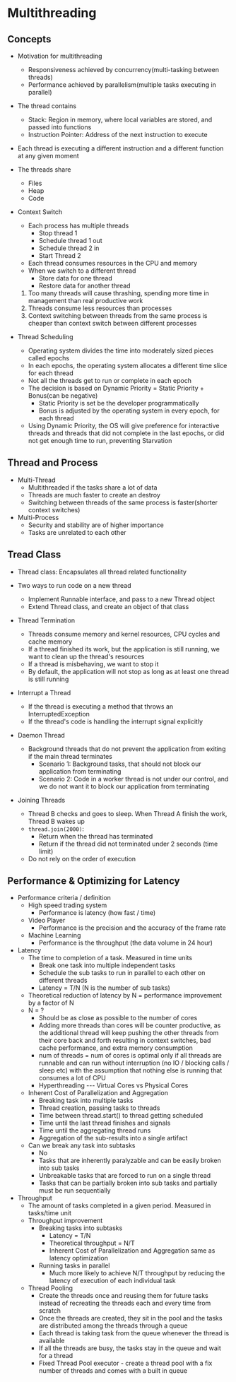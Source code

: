 # Multithreading

## Concepts
- Motivation for multithreading
	- Responsiveness achieved by concurrency(multi-tasking between threads)
	- Performance achieved by parallelism(multiple tasks executing in parallel)

- The thread contains
	- Stack: Region in memory, where local variables are stored, and passed into functions
	- Instruction Pointer: Address of the next instruction to execute
- Each thread is executing a different instruction and a different function at any given moment

- The threads share
	- Files
	- Heap
	- Code

- Context Switch
	- Each process has multiple threads
		- Stop thread 1
		- Schedule thread 1 out
		- Schedule thread 2 in
		- Start Thread 2
	- Each thread consumes resources in the CPU and memory
	- When we switch to a different thread
		- Store data for one thread
		- Restore data for another thread

	1. Too many threads will cause thrashing, spending more time in management than real productive work
	2. Threads consume less resources than processes
	3. Context switching between threads from the same process is cheaper than context switch between different processes

- Thread Scheduling
	- Operating system divides the time into moderately sized pieces called epochs
	- In each epochs, the operating system allocates a different time slice for each thread
	- Not all the threads get to run or complete in each epoch
	- The decision is based on Dynamic Priority = Static Priority + Bonus(can be negative)
		- Static Priority is set be the developer programmatically
		- Bonus is adjusted by the operating system in every epoch, for each thread
	- Using Dynamic Priority, the OS will give preference for interactive threads and threads that did not complete in the last epochs, or did not get enough time to run, preventing Starvation

## Thread and Process
- Multi-Thread
	- Multithreaded if the tasks share a lot of data
	- Threads are much faster to create an destroy
	- Switching between threads of the same process is faster(shorter context switches)
- Multi-Process
	- Security and stability are of higher importance
	- Tasks are unrelated to each other

## Tread Class
- Thread class: Encapsulates all thread related functionality
- Two ways to run code on a new thread
	- Implement Runnable interface, and pass to a new Thread object
	- Extend Thread class, and create an object of that class

- Thread Termination
	- Threads consume memory and kernel resources, CPU cycles and cache memory
	- If a thread finished its work, but the application is still running, we want to clean up the thread's resources
	- If a thread is misbehaving, we want to stop it
	- By default, the application will not stop as long as at least one thread is still running

- Interrupt a Thread
	- If the thread is executing a method that throws an InterruptedException
	- If the thread's code is handling the interrupt signal explicitly

- Daemon Thread
	- Background threads that do not prevent the application from exiting if the main thread terminates
		- Scenario 1: Background tasks, that should not block our application from terminating
		- Scenario 2: Code in a worker thread is not under our control, and we do not want it to block our application from terminating

- Joining Threads
	- Thread B checks and goes to sleep. When Thread A finish the work, Thread B wakes up
	- `thread.join(2000)`: 
		- Return when the thread has terminated
		- Return if the thread did not terminated under 2 seconds (time limit)
	- Do not rely on the order of execution

## Performance & Optimizing for Latency
- Performance criteria / definition
	- High speed trading system
		- Performance is latency (how fast / time)
	- Video Player
		- Performance is the precision and the accuracy of the frame rate
	- Machine Learning
		- Performance is the throughput (the data volume in 24 hour)
- Latency
	- The time to completion of a task. Measured in time units
		- Break one task into multiple independent tasks
		- Schedule the sub tasks to run in parallel to each other on different threads
		- Latency = T/N (N is the number of sub tasks)
	- Theoretical reduction of latency by N = performance improvement by a factor of N
	- N = ?
		- Should be as close as possible to the number of cores
		- Adding more threads than cores will be counter productive, as the additional thread will keep pushing the other threads from their core back and forth resulting in context switches, bad cache performance, and extra memory consumption
		- num of threads = num of cores is optimal only if all threads are runnable and can run without interruption (no IO / blocking calls / sleep etc) with the assumption that nothing else is running that consumes a lot of CPU
		- Hyperthreading --- Virtual Cores vs Physical Cores
	- Inherent Cost of Parallelization and Aggregation
		- Breaking task into multiple tasks
		- Thread creation, passing tasks to threads
		- Time between thread.start() to thread getting scheduled
		- Time until the last thread finishes and signals
		- Time until the aggregating thread runs
		- Aggregation of the sub-results into a single artifact
	- Can we break any task into subtasks
		- No
		- Tasks that are inherently paralyzable and can be easily broken into sub tasks
		- Unbreakable tasks that are forced to run on a single thread
		- Tasks that can be partially broken into sub tasks and partially must be run sequentially
- Throughput
	- The amount of tasks completed in a given period. Measured in tasks/time unit
	- Throughput improvement
		- Breaking tasks into subtasks
			- Latency = T/N
			- Theoretical throughput = N/T
			- Inherent Cost of Parallelization and Aggregation same as latency optimization
		- Running tasks in parallel
			- Much more likely to achieve N/T throughput by reducing the latency of execution of each individual task
	- Thread Pooling
		- Create the threads once and reusing them for future tasks instead of recreating the threads each and every time from scratch
		- Once the threads are created, they sit in the pool and the tasks are distributed among the threads through a queue
		- Each thread is taking task from the queue whenever the thread is available
		- If all the threads are busy, the tasks stay in the queue and wait for a thread
		- Fixed Thread Pool executor - create a thread pool with a fix number of threads and comes with a built in queue

